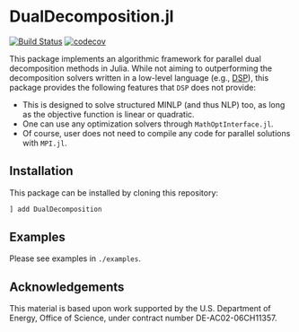 # DualDecomposition.jl
[![Build Status](https://travis-ci.com/kibaekkim/DualDecomposition.jl.svg?branch=master)](https://travis-ci.com/kibaekkim/DualDecomposition.jl)
[![codecov](https://codecov.io/gh/kibaekkim/DualDecomposition.jl/branch/master/graph/badge.svg)](https://codecov.io/gh/kibaekkim/DualDecomposition.jl)

This package implements an algorithmic framework for parallel dual decomposition methods in Julia.
While not aiming to outperforming the decomposition solvers written in a low-level 
language (e.g., [DSP](https://github.com/Argonne-National-Laboratory/DSP)), this package provides
the following features that `DSP` does not provide:

- This is designed to solve structured MINLP (and thus NLP) too, as long as the objective function is linear or quadratic.
- One can use any optimization solvers through `MathOptInterface.jl`.
- Of course, user does not need to compile any code for parallel solutions with `MPI.jl`.

## Installation

This package can be installed by cloning this repository:
```julia
] add DualDecomposition
```

## Examples

Please see examples in `./examples`.

## Acknowledgements

This material is based upon work supported by the U.S. Department of Energy, Office of Science, under contract number DE-AC02-06CH11357.
